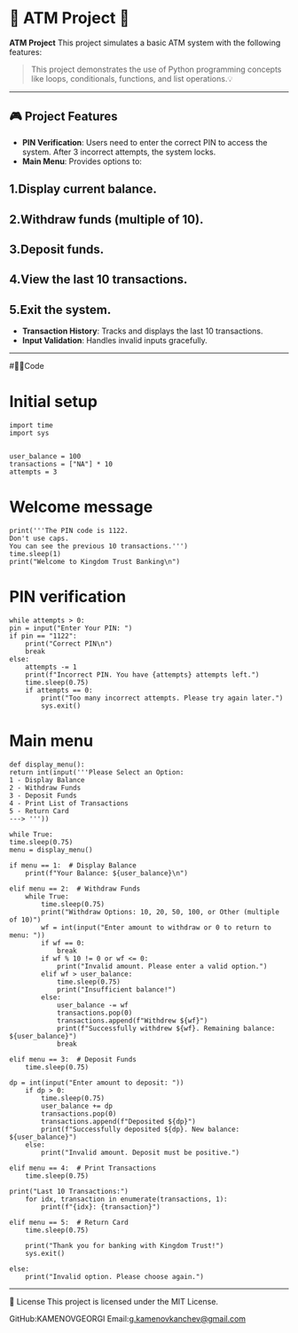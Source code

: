# 🏧 ATM Project 🏧

**ATM Project** This project simulates a basic ATM system with the following features:

> This project demonstrates the use of Python programming concepts like loops, conditionals, functions, and list operations.💡


---

## 🎮 Project Features
- **PIN Verification**: Users need to enter the correct PIN to access the system. After 3 incorrect attempts, the system locks.
- **Main Menu**: Provides options to:
## 1.Display current balance.
## 2.Withdraw funds (multiple of 10).
## 3.Deposit funds.
## 4.View the last 10 transactions.
## 5.Exit the system.
- **Transaction History**: Tracks and displays the last 10 transactions.
- **Input Validation**: Handles invalid inputs gracefully.

---


#👨‍💻Code
# Initial setup
    import time
    import sys


    user_balance = 100
    transactions = ["NA"] * 10
    attempts = 3

# Welcome message
    print('''The PIN code is 1122.
    Don't use caps.
    You can see the previous 10 transactions.''')
    time.sleep(1)
    print("Welcome to Kingdom Trust Banking\n")

# PIN verification
    while attempts > 0:
    pin = input("Enter Your PIN: ")
    if pin == "1122":
        print("Correct PIN\n")
        break
    else:
        attempts -= 1
        print(f"Incorrect PIN. You have {attempts} attempts left.")
        time.sleep(0.75)
        if attempts == 0:
            print("Too many incorrect attempts. Please try again later.")
            sys.exit()

 # Main menu
    def display_menu():
    return int(input('''Please Select an Option:
    1 - Display Balance
    2 - Withdraw Funds
    3 - Deposit Funds
    4 - Print List of Transactions
    5 - Return Card
    ---> '''))

    while True:
    time.sleep(0.75)
    menu = display_menu()

    if menu == 1:  # Display Balance
        print(f"Your Balance: ${user_balance}\n")

    elif menu == 2:  # Withdraw Funds
        while True:
            time.sleep(0.75)
            print("Withdraw Options: 10, 20, 50, 100, or Other (multiple of 10)")
            wf = int(input("Enter amount to withdraw or 0 to return to menu: "))
            if wf == 0:
                break
            if wf % 10 != 0 or wf <= 0:
                print("Invalid amount. Please enter a valid option.")
            elif wf > user_balance:
                time.sleep(0.75)
                print("Insufficient balance!")
            else:
                user_balance -= wf
                transactions.pop(0)
                transactions.append(f"Withdrew ${wf}")
                print(f"Successfully withdrew ${wf}. Remaining balance: ${user_balance}")
                break

    elif menu == 3:  # Deposit Funds
        time.sleep(0.75)

    dp = int(input("Enter amount to deposit: "))
        if dp > 0:
            time.sleep(0.75)
            user_balance += dp
            transactions.pop(0)
            transactions.append(f"Deposited ${dp}")
            print(f"Successfully deposited ${dp}. New balance: ${user_balance}")
        else:
            print("Invalid amount. Deposit must be positive.")

    elif menu == 4:  # Print Transactions
        time.sleep(0.75)

    print("Last 10 Transactions:")
        for idx, transaction in enumerate(transactions, 1):
            print(f"{idx}: {transaction}")

    elif menu == 5:  # Return Card
        time.sleep(0.75)

        print("Thank you for banking with Kingdom Trust!")
        sys.exit()

    else:
        print("Invalid option. Please choose again.")

---
📜 License
This project is licensed under the MIT License.

GitHub:KAMENOVGEORGI
Email:g.kamenovkanchev@gmail.com

